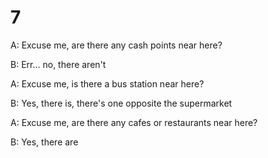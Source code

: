 # 7

A: Excuse me, are there any cash points near here?

B: Err... no, there aren't

A: Excuse me, is there a bus station near here?

B: Yes, there is, there's one opposite the supermarket

A: Excuse me, are there any cafes or restaurants near here?

B: Yes, there are
